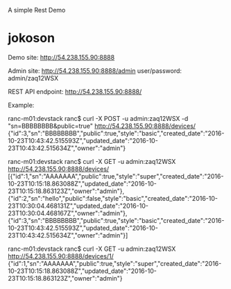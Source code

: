 A simple Rest Demo
# jokoson

Demo site: http://54.238.155.90:8888

Admin site: http://54.238.155.90:8888/admin
user/password: admin/zaq12WSX

REST API endpoint:
http://54.238.155.90:8888/

Example:

ranc-m01:devstack ranc$ curl -X POST -u admin:zaq12WSX -d "sn=BBBBBBBB&public=true" http://54.238.155.90:8888/devices/
{"id":3,"sn":"BBBBBBBB","public":true,"style":"basic","created_date":"2016-10-23T10:43:42.515593Z","updated_date":"2016-10-23T10:43:42.515634Z","owner":"admin"}

ranc-m01:devstack ranc$ curl -X GET -u admin:zaq12WSX  http://54.238.155.90:8888/devices/
[{"id":1,"sn":"AAAAAAA","public":true,"style":"super","created_date":"2016-10-23T10:15:18.863088Z","updated_date":"2016-10-23T10:15:18.863123Z","owner":"admin"},{"id":2,"sn":"hello","public":false,"style":"basic","created_date":"2016-10-23T10:30:04.468131Z","updated_date":"2016-10-23T10:30:04.468167Z","owner":"admin"},{"id":3,"sn":"BBBBBBBB","public":true,"style":"basic","created_date":"2016-10-23T10:43:42.515593Z","updated_date":"2016-10-23T10:43:42.515634Z","owner":"admin"}]

ranc-m01:devstack ranc$ curl -X GET -u admin:zaq12WSX  http://54.238.155.90:8888/devices/1/
{"id":1,"sn":"AAAAAAA","public":true,"style":"super","created_date":"2016-10-23T10:15:18.863088Z","updated_date":"2016-10-23T10:15:18.863123Z","owner":"admin"}
